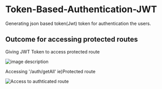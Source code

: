 # Token-Based-Authentication-JWT

Generating json based token(Jwt) token for authentication the users.

## Outcome for accessing protected routes
Giving JWT Token to access protected route

![image description](https://3.bp.blogspot.com/-HyupIDuAMWY/W_KsRqxdv_I/AAAAAAAAABY/ttBWfmNpqiISkhiqzk4GZ2GNl65xbEOZQCLcBGAs/s320/postman%2B-access.PNG)

Accessing '/auth/getAll' ie)Protected route

![Access to authticated route](https://1.bp.blogspot.com/-DX6kTHil2_E/W_KsRZLgCPI/AAAAAAAAABU/kus-QWragp4ECub8mJ2gYU9Ix8XY_rRyACLcBGAs/s320/hashed%2Bpassword.PNG)
